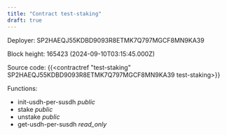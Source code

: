 ```yaml
---
title: "Contract test-staking"
draft: true
---
```

Deployer: SP2HAEQJ55KDBD9093R8ETMK7Q797MGCF8MN9KA39


 



Block height: 165423 (2024-09-10T03:15:45.000Z)

Source code: {{<contractref "test-staking" SP2HAEQJ55KDBD9093R8ETMK7Q797MGCF8MN9KA39 test-staking>}}

Functions:

* init-usdh-per-susdh _public_
* stake _public_
* unstake _public_
* get-usdh-per-susdh _read_only_
